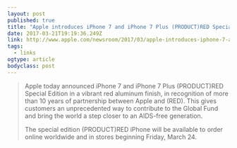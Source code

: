 ```yaml
---
layout: post 
published: true 
title: "Apple introduces iPhone 7 and iPhone 7 Plus (PRODUCT)RED Special Edition" 
date: 2017-03-21T19:19:36.249Z 
link: http://www.apple.com/newsroom/2017/03/apple-introduces-iphone-7-and-iphone-7-plus-productred-special-edition.html 
tags:
  - links
ogtype: article 
bodyclass: post 
---
```


> Apple today announced iPhone 7 and iPhone 7 Plus (PRODUCT)RED Special Edition in a vibrant red aluminum finish, in recognition of more than 10 years of partnership between Apple and (RED). This gives customers an unprecedented way to contribute to the Global Fund and bring the world a step closer to an AIDS-free generation. 
> 
> The special edition (PRODUCT)RED iPhone will be available to order online worldwide and in stores beginning Friday, March 24.

